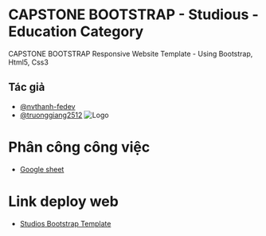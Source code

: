 # CAPSTONE BOOTSTRAP - Studious - Education Category
CAPSTONE BOOTSTRAP Responsive Website Template - Using Bootstrap, Html5, Css3
<!-- https://demo.w3layouts.com/demos_new/template_demo/13-03-2021/studious-liberty-demo_Free/425342591/web/index.html -->
## Tác giả
- [@nvthanh-fedev](https://www.github.com/nvthanh-fedev)
- [@truonggiang2512](https://www.github.com/truonggiang2512)
![Logo](https://cybersoft.edu.vn/wp-content/uploads/2017/04/MAX-OP1.png)

# Phân công công việc

- [Google sheet](https://docs.google.com/spreadsheets/d/1AOcS3xwMfimvs6zUWHmo_93UxjfcXxSuMYRJ0ZnVnsk/edit?usp=sharing)

# Link deploy web
- [Studios Bootstrap Template](https://cybersoft-capstone-bootstrap-studious-template-nvt-hntg.surge.sh)

